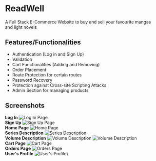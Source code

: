
# ReadWell
A Full Stack E-Commerce Website to buy and sell your favourite mangas and light novels

## Features/Functionalities
- Authentication (Log in and Sign Up)
- Validation
- Cart Functionalities (Adding and Removing)
- Order Placement
- Route Protection for certain routes
- Password Recovery
- Protection against Cross-site Scripting Attacks
- Admin Section for managing products

## Screenshots
**Log In**
    ![Log In Page](https://i.imgur.com/lQdxlbR.png)\
**Sign Up**
    ![Sign Up Page](https://i.imgur.com/wcwU7ED.png)\
**Home Page**
    ![Home Page](https://i.imgur.com/3rZhzZP.png)\
**Series Description**
    ![Series Description](https://i.imgur.com/n3YWnDo.png)\
**Volume Description**
    ![Volume Description](https://i.imgur.com/z2QxZRx.png?1)
    ![Volume Description](https://i.imgur.com/KPlQh6u.png)\
**Cart Page**
    ![Cart Page](https://i.imgur.com/pNPEt5V.png)\
**Orders Page**
    ![Orders Page](https://i.imgur.com/QsL6qQz.png)\
**User's Profile**
    ![User's Profile](https://i.imgur.com/s5TOZil.png)\
